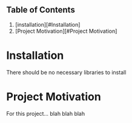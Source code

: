 ## Table of Contents

1. [installation][#Installation]
2. [Project Motivation][#Project Motivation]

# Installation
There should be no necessary libraries to install

# Project Motivation

For this project...
blah blah blah